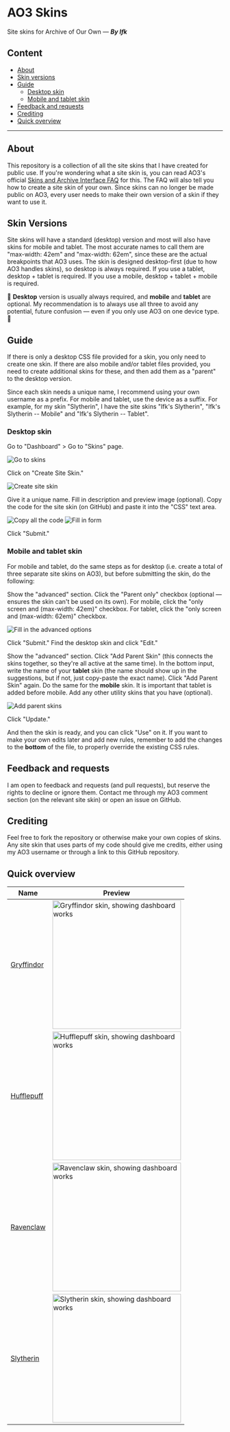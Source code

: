 # AO3 Skins
Site skins for Archive of Our Own — ___By Ifk___


## Content
- [About](#about)
- [Skin versions](#skin-versions)
- [Guide](#guide)
  - [Desktop skin](#desktop-skin)
  - [Mobile and tablet skin](#mobile-and-tablet-skin)
- [Feedback and requests](#feedback-and-requests)
- [Crediting](#crediting)
- [Quick overview](#quick-overview)


---


## About
This repository is a collection of all the site skins that I have created for public use. If you're wondering what a site skin is, you can read AO3's official [Skins and Archive Interface FAQ](https://archiveofourown.org/faq/skins-and-archive-interface#whatisaskin) for this. The FAQ will also tell you how to create a site skin of your own. Since skins can no longer be made public on AO3, every user needs to make their own version of a skin if they want to use it. 


## Skin Versions
Site skins will have a standard (desktop) version and most will also have skins for mobile and tablet. The most accurate names to call them are "max-width: 42em" and "max-width: 62em", since these are the actual breakpoints that AO3 uses. The skin is designed desktop-first (due to how AO3 handles skins), so desktop is always required. If you use a tablet, desktop + tablet is required. If you use a mobile, desktop + tablet + mobile is required. 

🚨 **Desktop** version is usually always required, and **mobile** and **tablet** are optional. My recommendation is to always use all three to avoid any potential, future confusion — even if you only use AO3 on one device type. 🚨

## Guide
If there is only a desktop CSS file provided for a skin, you only need to create one skin. If there are also mobile and/or tablet files provided, you need to create additional skins for these, and then add them as a "parent" to the desktop version. 

Since each skin needs a unique name, I recommend using your own username as a prefix. For mobile and tablet, use the device as a suffix. For example, for my skin "Slytherin", I have the site skins "Ifk's Slytherin", "Ifk's Slytherin -- Mobile" and "Ifk's Slytherin -- Tablet". 

### Desktop skin
Go to "Dashboard" > Go to "Skins" page.

![Go to skins](https://github.com/Ifkyyy/AO3-skins/blob/main/_images/Skins.png)

Click on "Create Site Skin."

![Create site skin](https://github.com/Ifkyyy/AO3-skins/blob/main/_images/Create%20Site%20Skin.png)

Give it a unique name. Fill in description and preview image (optional). Copy the code for the site skin (on GitHub) and paste it into the "CSS" text area.

![Copy all the code](https://github.com/Ifkyyy/AO3-skins/blob/main/_images/Copy%20all%20code.png)
![Fill in form](https://github.com/Ifkyyy/AO3-skins/blob/main/_images/New%20Site%20Skin.png)


Click "Submit."


### Mobile and tablet skin
For mobile and tablet, do the same steps as for desktop (i.e. create a total of three separate site skins on AO3), but before submitting the skin, do the following:

Show the "advanced" section. Click the "Parent only" checkbox (optional — ensures the skin can't be used on its own). For mobile, click the "only screen and (max-width: 42em)" checkbox. For tablet, click the "only screen and (max-width: 62em)" checkbox.

![Fill in the advanced options](https://github.com/Ifkyyy/AO3-skins/blob/main/_images/Mobile%20and%20Tablet.png)

Click "Submit." Find the desktop skin and click "Edit."

Show the "advanced" section. Click "Add Parent Skin" (this connects the skins together, so they're all active at the same time). In the bottom input, write the name of your **tablet** skin (the name should show up in the suggestions, but if not, just copy-paste the exact name). Click "Add Parent Skin" again. Do the same for the **mobile** skin. It is important that tablet is added before mobile. Add any other utility skins that you have (optional).

![Add parent skins](https://github.com/Ifkyyy/AO3-skins/blob/main/_images/Add%20Parent%20Skin.png)

Click "Update."

And then the skin is ready, and you can click "Use" on it. If you want to make your own edits later and add new rules, remember to add the changes to the **bottom** of the file, to properly override the existing CSS rules. 


## Feedback and requests
I am open to feedback and requests (and pull requests), but reserve the rights to decline or ignore them. Contact me through my AO3 comment section (on the relevant site skin) or open an issue on GitHub. 


## Crediting
Feel free to fork the repository or otherwise make your own copies of skins. Any site skin that uses parts of my code should give me credits, either using my AO3 username or through a link to this GitHub repository. 


## Quick overview
| Name | Preview |
| ------------- | ------------- |
| [Gryffindor](https://github.com/Ifkyyy/AO3-skins/tree/main/Hogwarts/Gryffindor)  | <img src="https://github.com/Ifkyyy/AO3-skins/blob/main/Hogwarts/_images/Gryffindor%20--%20Works%20(desktop).png" alt="Gryffindor skin, showing dashboard works" width="300">  |
| [Hufflepuff](https://github.com/Ifkyyy/AO3-skins/tree/main/Hogwarts/Hufflepuff)  | <img src="https://github.com/Ifkyyy/AO3-skins/blob/main/Hogwarts/_images/Hufflepuff%20--%20Works%20(desktop).png" alt="Hufflepuff skin, showing dashboard works" width="300">  |
| [Ravenclaw](https://github.com/Ifkyyy/AO3-skins/tree/main/Hogwarts/Ravenclaw)  | <img src="https://github.com/Ifkyyy/AO3-skins/blob/main/Hogwarts/_images/Ravenclaw%20--%20Works%20(desktop).png" alt="Ravenclaw skin, showing dashboard works" width="300">  |
| [Slytherin](https://github.com/Ifkyyy/AO3-skins/tree/main/Hogwarts/Slytherin)  | <img src="https://github.com/Ifkyyy/AO3-skins/blob/main/Hogwarts/_images/Slytherin%20--%20Works%20(desktop).png" alt="Slytherin skin, showing dashboard works" width="300">  |
